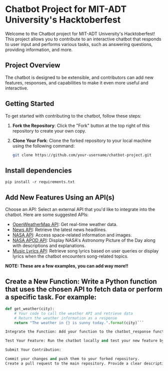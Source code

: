 # Chatbot Project for MIT-ADT University's Hacktoberfest

Welcome to the Chatbot project for MIT-ADT University's Hacktoberfest! This project allows you to contribute to an interactive chatbot that responds to user input and performs various tasks, such as answering questions, providing information, and more.

## Project Overview

The chatbot is designed to be extensible, and contributors can add new features, responses, and capabilities to make it even more useful and interactive.

## Getting Started

To get started with contributing to the chatbot, follow these steps:

1. **Fork the Repository**: Click the "Fork" button at the top right of this repository to create your own copy.

2. **Clone Your Fork**: Clone the forked repository to your local machine using the following command:

   ```bash
   git clone https://github.com/your-username/chatbot-project.git


## Install dependencies 
    
    pip install -r requirements.txt


## Add New Features Using an API(s)

Choose an API: Select an external API that you'd like to integrate into the chatbot. Here are some suggested APIs:

- [OpenWeatherMap API](https://openweathermap.org/api): Get real-time weather data.
- [News API](https://newsapi.org/): Retrieve the latest news headlines.
- [NASA API](https://api.nasa.gov/): Access space-related information and images.
- [NASA APOD API](https://apod.nasa.gov/apod/lib/about_apod.html): Display NASA's Astronomy Picture of the Day along with descriptions and explanations.
- [Music Lyrics API](https://lyricsovh.docs.apiary.io/): Retrieve song lyrics based on user queries or display lyrics when the chatbot encounters song-related topics.

**NOTE: These are a few examples, you can add way more!!**
## Create a New Function: Write a Python function that uses the chosen API to fetch data or perform a specific task. For example:

```python
def get_weather(city):
    # Your code to call the weather API and retrieve data
    # Return the weather information as a response
    return "The weather in {} is sunny today.".format(city)```

Integrate the Function: Add your function to the chatbot_response function in main.py. Update the responses dictionary with a keyword that triggers your function.

Test Your Feature: Run the chatbot locally and test your new feature by asking the chatbot about it.

Submit Your Contribution:

Commit your changes and push them to your forked repository.
Create a pull request to the main repository. Provide a clear description of your contribution.
